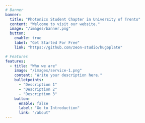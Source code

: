 ```yaml
---
# Banner
banner:
  title: "Photonics Student Chapter in University of Trento"
  content: "Welcome to visit our website."
  image: "/images/banner.png"
  button:
    enable: true
    label: "Get Started For Free"
    link: "https://github.com/zeon-studio/hugoplate"

# Features
features:
  - title: "Who we are"
    image: "/images/service-1.png"
    content: "Write your description here."
    bulletpoints:
      - "Description 1"
      - "Description 2"
      - "Description 3"
    button:
      enable: false
      label: "Go to Introduction"
      link: "/about"
---
```

